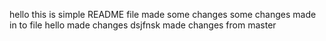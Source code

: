 hello this is simple README file
made some changes
some changes made in to file
hello made changes
dsjfnsk
made changes from master
